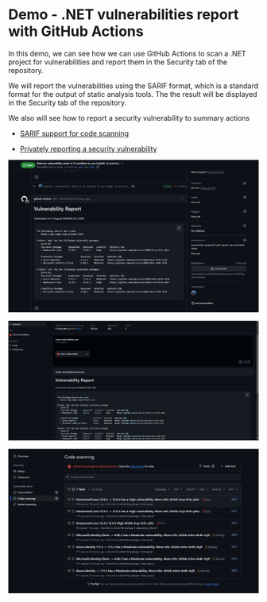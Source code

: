# Demo - .NET vulnerabilities report with GitHub Actions

In this demo, we can see how we can use GitHub Actions to scan a .NET project for vulnerabilities and report them in the Security tab of the repository.

We will report the vulnerabilities using the SARIF format, which is a standard format for the output of static analysis tools. The the result will be displayed in the Security tab of the repository.

We also will see how to report a security vulnerability to summary actions


- [SARIF support for code scanning](https://docs.github.com/en/enterprise-cloud@latest/code-security/code-scanning/integrating-with-code-scanning/sarif-support-for-code-scanning)

- [Privately reporting a security vulnerability](https://docs.github.com/en/code-security/security-advisories/guidance-on-reporting-and-writing-information-about-vulnerabilities/privately-reporting-a-security-vulnerability)




![PR](./media/pr.png)

![Action Summary](./media/action-summary.png)

![Security Tab](./media/security-tab.png)
